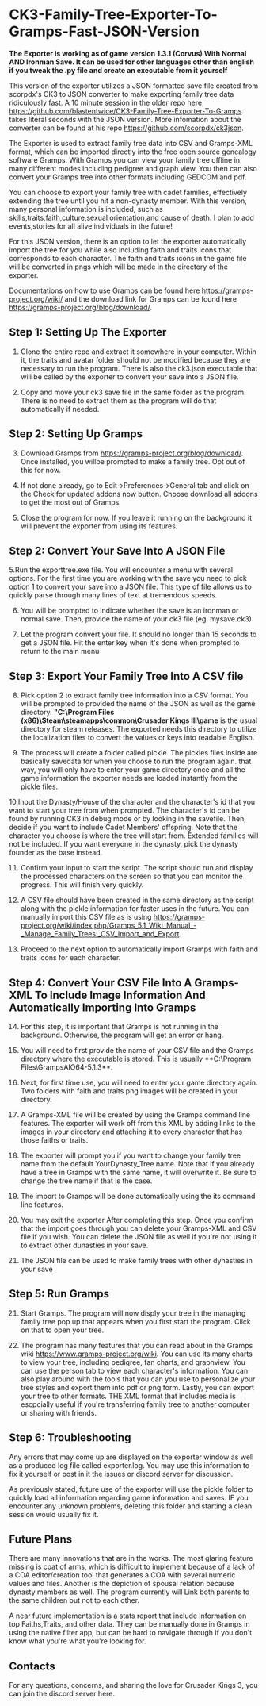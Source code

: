 # CK3-Family-Tree-Exporter-To-Gramps-Fast-JSON-Version


**The Exporter is working as of game version 1.3.1 (Corvus) With Normal AND Ironman Save. It can be used for other languages other than english if you tweak the .py file
and create an executable from it yourself**

This version of the exporter utilizes a JSON formatted save file created from scorpdx's CK3 to JSON converter to make exporting family tree data ridiculously fast. A 10 minute session in the older repo here https://github.com/blastentwice/CK3-Family-Tree-Exporter-To-Gramps takes literal seconds with the JSON version. More infomation about the converter can be found at his repo https://github.com/scorpdx/ck3json.

The Exporter is used to extract family tree data into CSV and Gramps-XML format, which can be imported directly into the free open source genealogy software Gramps. With Gramps you can view your family tree offline in many different modes including pedigree and graph view. You then can also convert your Gramps tree into other formats including GEDCOM and pdf.

You can choose to export your family tree with cadet families, effectively extending the tree until you hit a non-dynasty member. With this version, many personal information is included, such as skills,traits,faith,culture,sexual orientation,and cause of death. I plan to add events,stories for all alive individuals in the future! 

For this JSON version, there is an option to let the exporter automatically import the tree for you while also including faith and traits icons that corresponds to each character. The faith and traits icons in the game file will be converted in pngs which will be made in the directory of the exporter.   


Documentations on how to use Gramps can be found here https://gramps-project.org/wiki/ and the download link for Gramps can be found here https://gramps-project.org/blog/download/.

## Step 1: Setting Up The Exporter  ##

1. Clone the entire repo and extract it somewhere in your computer. Within it, the traits and avatar folder should not be modified because they are necessary to run the program. There is also the ck3.json executable that will be called by the exporter to convert your save into a JSON file.

2. Copy and move your ck3 save file in the same folder as the program. There is no need to extract them as the program will do that automatically if needed.

## Step 2: Setting Up Gramps

3. Download Gramps from https://gramps-project.org/blog/download/. Once installed, you willbe prompted to make a family tree. Opt out of this for now.

4. If not done already, go to Edit->Preferences->General tab and click on  the Check for updated addons now button. Choose download all addons to get the most out of Gramps.

4. Close the program for now. If you leave it running on the background it will prevent the exporter from using its features.

## Step 2: Convert Your Save Into A JSON File  ##

5.Run the exporttree.exe file. You will encounter a menu with several options. For the first time you are working with the save you need to pick option 1 to convert your save into a JSON file. This type of file allows us to quickly parse through many lines of text at tremendous speeds.

6. You will be prompted to indicate whether the save is an ironman or normal save. Then, provide the name of your ck3 file (eg. mysave.ck3)

7. Let the program convert your file. It should no longer than 15 seconds to get a JSON file. Hit the enter key when it's done when prompted to return to the main menu

## Step 3: Export Your Family Tree Into A CSV file  ##

8. Pick option 2 to extract family tree information into a CSV format. You will be prompted to provided the name of the JSON as well as the game directory. **"C:\Program Files (x86)\Steam\steamapps\common\Crusader Kings III\game** is the usual directory for steam releases. The exported needs this directory to utilize the localization files to convert the values or keys into readable English.

9. The process will create a folder called pickle. The pickles files inside are basically savedata for when you choose to run the program again. that way, you will only have
to enter your game directory once and all the game information the exporter needs are loaded instantly from the pickle files. 

10.Input the Dynasty/House of the character and the character's id  that you want to start your tree from when prompted. The character's id can be found by running CK3 in debug mode or by looking in the savefile. Then, decide if you want to include Cadet Members' offspring. Note that the character you choose is where the tree will start from. Extended
families will not be included. If you want everyone in the dynasty, pick the dynasty founder as the base instead.

11. Confirm your input to start the script. The script should run and display the processed characters on the screen so that you can monitor the progress. This will finish very
quickly.

12.  A CSV file should have been created in the same directory as the script along with the pickle information for faster uses in the future. You can manually import 
this CSV file as is using https://gramps-project.org/wiki/index.php/Gramps_5.1_Wiki_Manual_-_Manage_Family_Trees:_CSV_Import_and_Export. 

13. Proceed to the next option to automatically import Gramps with faith and traits icons for each character. 

## Step 4: Convert Your CSV File Into A Gramps-XML To Include Image Information And Automatically Importing Into Gramps  ##

14. For this step, it is important that Gramps is not running in the background. Otherwise, the program will get an error or hang.

15. You will need to first provide the name of your CSV file and the Gramps directory where the executable is stored. This is usually **C:\Program Files\GrampsAIO64-5.1.3\**.

16. Next, for first time use, you will need to enter your game directory again. Two folders with  faith and traits png images will be created in your directory.

17. A Gramps-XML file will be created by using the Gramps command line features. The exporter will work off from this XML by adding links to the images in your directory
and attaching it to every character that has those faiths or traits.

17. The exporter will prompt you if you want to change your family tree name from the default YourDynasty_Tree name. Note that if you already have a tree in Gramps with the same name, it will overwrite it. Be sure to change the tree name if that is the case.

18. The import to Gramps will be done automatically using the its command line features.

19. You may exit the exporter After completing this step. Once you confirm that the import goes through you can delete your Gramps-XML and CSV file if you wish. You can delete the JSON file as well if you're not using it to extract other dunasties in your save.
  
20. The JSON file can be used to make family trees with other dynasties in your save 

## Step 5: Run Gramps  ##

21. Start Gramps. The program will now disply your tree in the managing family tree pop up that appears when you first start the program. Click on that to open your tree.

22. The program has many features that you can read about in the Gramps wiki https://www.gramps-project.org/wiki. You can use its many charts to view your tree, including
pedigree, fan charts, and graphview. You can use the person tab to view each character's information. You can also play around with the tools that you can you use to personalize
your tree styles and export them into pdf or png form. Lastly, you can export your tree to other formats. THE XML format that includes media is escpcially useful if you're
transferring family tree to another computer or sharing with friends.

## Step 6: Troubleshooting ##
Any errors that may come up are displayed on the exporter window as well as a produced log file called exporter.log. You may use this information to fix it yourself or
post in it the issues or discord server for discussion.

As previously stated, future use of the exporter will use the pickle folder to quickly load all information regarding game information and saves. IF you encounter
any unknown problems, deleting this folder and starting a clean session would usually fix it.

## Future Plans ##
There are many innovations that are in the works. The most glaring feature missing is coat of arms, which is difficult to implement because of a lack of a COA editor/creation tool that generates a COA with several numeric values and files. Another is the depiction of spousal relation because dynasty members as well. The program currently will
Link both parents to the same children but not to each other.

A near future implementation is a stats report that include information on top Faiths,Traits, and other data. They can be manually done in Gramps in using the native filter app, but can be hard to navigate through if you don't know what you're what you're looking for.

## Contacts ##

For any questions, concerns, and sharing the love for Crusader Kings 3, you can join the discord server here.

